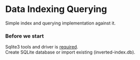 # Data Indexing Querying
Simple index and querying implementation against it.

### Before we start
Sqlite3 tools and driver is [required](https://www.sqlite.org/index.html).  
Create SQLite database or import existing (inverted-index.db). 

